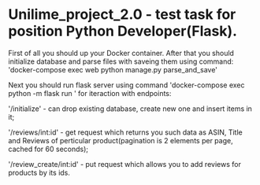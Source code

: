 # Unilime_project_2.0 - test task for position Python Developer(Flask).

First of all you should up your Docker container. After that you should initialize database and parse files with saveing them using command:
'docker-compose exec web python manage.py parse_and_save'

Next you should run flask server using command 'docker-compose exec python -m flask run ' for iteraction with endpoints:

'/initialize' - can drop existing database, create new one and insert items in it;

'/reviews/int:id' - get request which returns you such data as ASIN, Title and Reviews of perticular product(pagination is 2 elements per page, cached for 60 seconds);

'/review_create/int:id' - put request which allows you to add reviews for products by its ids.
